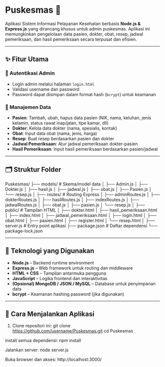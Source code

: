 # Puskesmas 🏥

Aplikasi Sistem Informasi Pelayanan Kesehatan berbasis **Node.js & Express.js** yang dirancang khusus untuk admin puskesmas. Aplikasi ini memungkinkan pengelolaan data pasien, dokter, obat, resep, jadwal pemeriksaan, dan hasil pemeriksaan secara terpusat dan efisien.

---

## ✨ Fitur Utama

### 🔐 Autentikasi Admin
- Login admin melalui halaman `login.html`
- Validasi username dan password
- Password dapat disimpan dalam format hash (`bcrypt`) untuk keamanan

### 👥 Manajemen Data
- **Pasien**: Tambah, ubah, hapus data pasien (NIK, nama, keluhan, jenis kelamin, status rawat inap/jalan, tipe kamar, dll)
- **Dokter**: Kelola data dokter (nama, spesialis, kontak)
- **Obat**: Input data obat (nama, jenis, harga)
- **Resep**: Buat resep berdasarkan pasien dan dokter
- **Jadwal Pemeriksaan**: Atur jadwal pemeriksaan dokter-pasien
- **Hasil Pemeriksaan**: Input hasil pemeriksaan berdasarkan pasien/jadwal

---

## 🗂️ Struktur Folder

Puskesmas/
├── models/ # Skema/model data
│ ├── Admin.js
│ ├── Dokter.js
│ ├── hasil.js
│ ├── jadwal.js
│ ├── obat.js
│ ├── Pasien.js
│ └── resep.js
│
├── routes/ # Routing Express
│ ├── adminRoutes.js
│ ├── dokterRoutes.js
│ ├── hasilRoutes.js
│ ├── indexRoutes.js
│ ├── jadwalRoutes.js
│ ├── obat.js
│ ├── pasien.js
│ └── resep.js
│
├── public/ # Tampilan HTML
│ ├── dokter.html
│ ├── hasil_pemeriksaan.html
│ ├── index.html
│ ├── jadwal_pemeriksaan.html
│ ├── login.html
│ ├── obat.html
│ ├── pasien.html
│ ├── register.html
│ └── resep.html
│
├── server.js # Entry point aplikasi
├── package.json # Daftar dependensi
└── package-lock.json


---

## 🧰 Teknologi yang Digunakan

- **Node.js** – Backend runtime environment
- **Express.js** – Web framework untuk routing dan middleware
- **HTML + CSS** – Tampilan antarmuka pengguna
- **JavaScript** – Logika frontend dan interaktivitas
- **(Opsional) MongoDB / JSON / MySQL** – Database untuk penyimpanan data
- **bcrypt** – Keamanan hashing password (jika digunakan)

---

## 🚀 Cara Menjalankan Aplikasi

1. Clone repositori ini:
   git clone https://github.com/username/Puskesmas.git
   cd Puskesmas
   
install semua dependensi:
npm install

Jalankan server:
node server.js

Buka browser dan akses:
http://localhost:3000/
